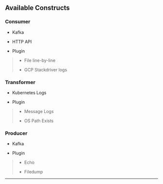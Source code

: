 
## Available Constructs

### Consumer

* Kafka

* HTTP API

* Plugin

> * File line-by-line
>
> * GCP Stackdriver logs

### Transformer

* Kubernetes Logs

* Plugin

> * Message Logs
>
> * OS Path Exists


### Producer

* Kafka

* Plugin

> * Echo
>
> * Filedump

---
